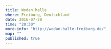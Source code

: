 ```yaml
---
title: Wodan halle
where: Freiburg, Deutschland
date: 2016-07-28
time: "20:30"
more-info: "http://wodan-halle-freiburg.de/" 
map: ""
published: true
---
```

